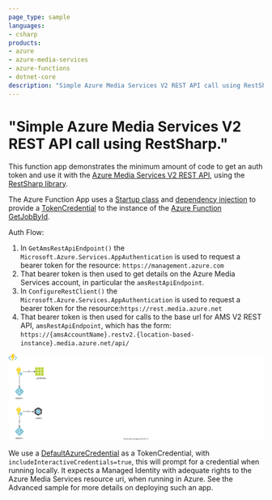 ```yaml
---
page_type: sample
languages:
- csharp
products:
- azure
- azure-media-services
- azure-functions
- dotnet-core
description: "Simple Azure Media Services V2 REST API call using RestSharp."
---
```


# "Simple Azure Media Services V2 REST API call using RestSharp."

This function app demonstrates the minimum amount of code to get an auth token and use it with the [Azure Media Services V2 REST API](https://docs.microsoft.com/en-us/azure/media-services/previous/media-services-rest-how-to-use), using the [RestSharp library](https://restsharp.dev/).

The Azure Function App uses a [Startup class](Startup) and [dependency injection](https://docs.microsoft.com/en-us/azure/azure-functions/functions-dotnet-dependency-injection) to provide a [TokenCredential](https://docs.microsoft.com/en-us/dotnet/api/azure.identity.defaultazurecredential?view=azure-dotnet) to the instance of the [Azure Function GetJobById](./GetJobById.cs).

Auth Flow:

 1. In `GetAmsRestApiEndpoint()` the `Microsoft.Azure.Services.AppAuthentication` is used to request a bearer token for the resource: `https://management.azure.com`
 2. That bearer token is then used to get details on the Azure Media Services account, in particular the `amsRestApiEndpoint`.
 3. In `ConfigureRestClient()` the `Microsoft.Azure.Services.AppAuthentication` is used to request a bearer token for the resource:`https://rest.media.azure.net`
 4. That bearer token is then used for calls to the base url for AMS V2 REST API, `amsRestApiEndpoint`, which has the form: `https://{amsAccountName}.restv2.{location-based-instance}.media.azure.net/api/`

![AzFxnWithRestSharpUsingAmsV2](./docs/img/AzFxnWithRestSharpUsingAmsV2.drawio.svg)

We use a [DefaultAzureCredential](https://docs.microsoft.com/en-us/dotnet/api/azure.identity.defaultazurecredential?view=azure-dotnet) as a TokenCredential, with ```includeInteractiveCredentials=true```, this will prompt for a credential when running locally.
It expects a Managed Identity with adequate rights to the Azure Media Services resource uri, when running in Azure.  See the Advanced sample for more details on deploying such an app.
